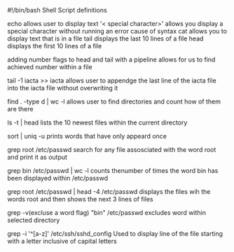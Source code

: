 #!/bin/bash
Shell Script definitions

echo
allows user to display text
'< special character>\'
allows you display a special character without running an error cause of syntax
cat <file>
allows you to display text that is in a file
tail <filename>
displays the last 10 lines of a file
head <filename>
displays the first 10 lines of a file

adding number flags to head and tail with a pipeline allows for us to find achieved number within a file

tail -1 iacta >> iacta
allows user to appendge the last line of the iacta file into the iacta file without overwriting it

find . -type d | wc -l
allows user to find directories and count how of them are there

ls -t | head
lists the 10 newest files within the current directory

sort | uniq -u
prints words that have only appeard once 

grep root /etc/passwd
search for any file assosciated with the word root and print it as output 

grep bin /etc/passwd | wc -l
counts thenumber of times the word bin has been displayed within /etc/passwd

grep root /etc/passwd | head -4 /etc/passwd
displays the files wih the words root and then shows the next 3 lines of files

grep -v(excluse a word flag) "bin" /etc/passwd
excludes word within selected directory

grep -i '^[a-z]' /etc/ssh/sshd_config
Used to display line of the file starting with a letter inclusive of capital letters
